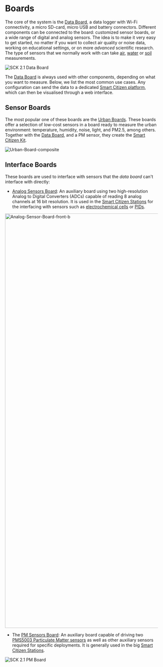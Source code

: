 # Boards

The core of the system is the [Data Board](/hardware/boards/data-board), a data logger with Wi-Fi connectivity, a micro SD-card, micro USB and battery connectors. Different components can be connected to the board: customized sensor boards, or a wide range of digital and analog sensors. The idea is to make it very easy to get started, no matter if you want to collect air quality or noise data, working on educational settings, or on more _advanced_ scientific research. The type of sensors that we normally work with can take [air](/knowledge/air), [water](/knowledge/water) or [soil](/knowledge/soil) measurements.

<img src="https://live.staticflickr.com/65535/47950912298_3bc1587732_k.jpg" alt="SCK 2.1 Data Board"/>

The [Data Board](/hardware/boards/data-board) is always used with other components, depending on what you want to measure.  Below, we list the most common use cases. Any configuration can send the data to a dedicated [Smart Citizen platform](/data/data-platform/), which can then be visualised through a web interface.

## Sensor Boards

The most popular one of these boards are the [Urban Boards](/hardware/boards/urban-board/). These boards offer a selection of low-cost sensors in a board ready to measure the urban environment: temperature, humidity, noise, light, and PM2.5, among others. Together with the [Data Board](/hardware/boards/data-board), and a PM sensor, they create the [Smart Citizen Kit](/hardware/kit/).

<img src="https://live.staticflickr.com/65535/53968621878_f3e3878856_k.jpg" alt="Urban-Board-composite"/>

## Interface Boards

These boards are used to interface with sensors that the _data board_ can't interface with directly:

* [Analog Sensors Board](/hardware/boards/analog-sensor-board/): An auxiliary board using two high-resolution Analog to Digital Converters (ADCs) capable of reading 8 analog channels at 16 bit resolution. It is used in the [Smart Citizen Stations](/hardware/stations/) for the interfacing with sensors such as [electrochemical cells](/knwoledge/sensors/air/chemical/Alphasense_Electrochemical/) or [PIDs](/knwoledge/sensors/air/chemical/Alphasense_PID/).

<img src="https://live.staticflickr.com/65535/53968621883_5c4f1ab625_k.jpg" width="2048" height="1364" alt="Analog-Sensor-Board-front-b"/>

* The [PM Sensors Board](/hardware/boards/pm-board/): An auxiliary board capable of driving two [PMS5003 Particulate Matter sensors](/hardware/sensors/air/OPCs/) as well as other auxiliary sensors required for specific deployments. It is generally used in the big [Smart Citizen Stations](/hardware/stations/).

<img src="https://live.staticflickr.com/65535/47950953122_788b43618a_k.jpg" alt="SCK 2.1 PM Board"/>
